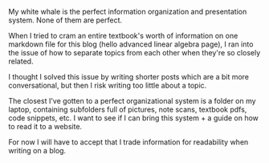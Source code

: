 My white whale is the perfect information organization and presentation system. None of them are perfect. 

When I tried to cram an entire textbook's worth of information on one markdown file for this blog (hello advanced linear algebra page), I ran into the issue of how to separate topics from each other when they're so closely related. 

I thought I solved this issue by writing shorter posts which are a bit more conversational, but then I risk writing too little about a topic. 


The closest I've gotten to a perfect organizational system is a folder on my laptop, containing subfolders full of pictures, note scans, textbook pdfs, code snippets, etc. I want to see if I can bring this system + a guide on how to read it to a website.  

For now I will have to accept that I trade information for readability when writing on a blog. 